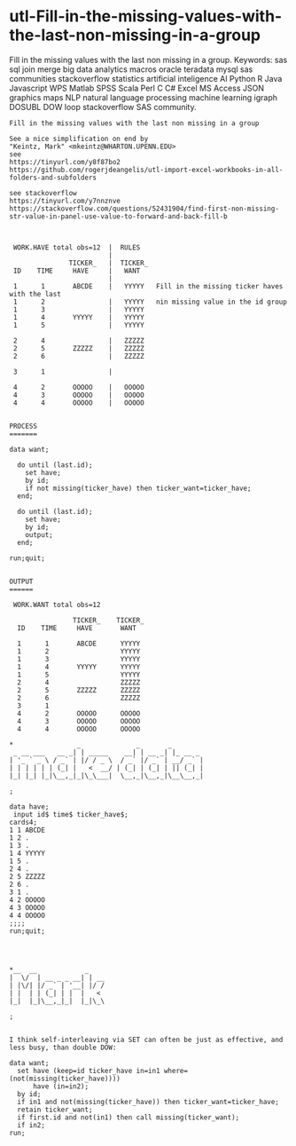 # utl-Fill-in-the-missing-values-with-the-last-non-missing-in-a-group
Fill in the missing values with the last non missing in a group. Keywords: sas sql join merge big data analytics macros oracle teradata mysql sas communities stackoverflow statistics artificial inteligence AI Python R Java Javascript WPS Matlab SPSS Scala Perl C C# Excel MS Access JSON graphics maps NLP natural language processing machine learning igraph DOSUBL DOW loop stackoverflow SAS community.

    Fill in the missing values with the last non missing in a group
    
    See a nice simplification on end by
    "Keintz, Mark" <mkeintz@WHARTON.UPENN.EDU>
    see
    https://tinyurl.com/y8f87bo2
    https://github.com/rogerjdeangelis/utl-import-excel-workbooks-in-all-folders-and-subfolders

    see stackoverflow
    https://tinyurl.com/y7nnznve
    https://stackoverflow.com/questions/52431904/find-first-non-missing-str-value-in-panel-use-value-to-forward-and-back-fill-b



     WORK.HAVE total obs=12  |  RULES
                             |
                   TICKER_   |  TICKER_
     ID    TIME     HAVE     |   WANT
                             |
     1      1       ABCDE    |   YYYYY   Fill in the missing ticker haves with the last
     1      2                |   YYYYY   nin missing value in the id group
     1      3                |   YYYYY
     1      4       YYYYY    |   YYYYY
     1      5                |   YYYYY

     2      4                |   ZZZZZ
     2      5       ZZZZZ    |   ZZZZZ
     2      6                |   ZZZZZ

     3      1                |

     4      2       OOOOO    |   OOOOO
     4      3       OOOOO    |   OOOOO
     4      4       OOOOO    |   OOOOO


    PROCESS
    =======

    data want;

      do until (last.id);
        set have;
        by id;
        if not missing(ticker_have) then ticker_want=ticker_have;
      end;

      do until (last.id);
        set have;
        by id;
        output;
      end;

    run;quit;


    OUTPUT
    ======

     WORK.WANT total obs=12

                    TICKER_    TICKER_
      ID    TIME     HAVE       WANT

      1      1       ABCDE      YYYYY
      1      2                  YYYYY
      1      3                  YYYYY
      1      4       YYYYY      YYYYY
      1      5                  YYYYY
      2      4                  ZZZZZ
      2      5       ZZZZZ      ZZZZZ
      2      6                  ZZZZZ
      3      1
      4      2       OOOOO      OOOOO
      4      3       OOOOO      OOOOO
      4      4       OOOOO      OOOOO

    *                _              _       _
     _ __ ___   __ _| | _____    __| | __ _| |_ __ _
    | '_ ` _ \ / _` | |/ / _ \  / _` |/ _` | __/ _` |
    | | | | | | (_| |   <  __/ | (_| | (_| | || (_| |
    |_| |_| |_|\__,_|_|\_\___|  \__,_|\__,_|\__\__,_|

    ;

    data have;
     input id$ time$ ticker_have$;
    cards4;
    1 1 ABCDE
    1 2 .
    1 3 .
    1 4 YYYYY
    1 5 .
    2 4 .
    2 5 ZZZZZ
    2 6 .
    3 1 .
    4 2 OOOOO
    4 3 OOOOO
    4 4 OOOOO
    ;;;;
    run;quit;
    
    
    

    *__  __            _
    |  \/  | __ _ _ __| | __
    | |\/| |/ _` | '__| |/ /
    | |  | | (_| | |  |   <
    |_|  |_|\__,_|_|  |_|\_\

    ;
    

    I think self-interleaving via SET can often be just as effective, and less busy, than double DOW:

    data want;
      set have (keep=id ticker_have in=in1 where=(not(missing(ticker_have))))
          have (in=in2);
      by id;
      if in1 and not(missing(ticker_have)) then ticker_want=ticker_have;
      retain ticker_want;
      if first.id and not(in1) then call missing(ticker_want);
      if in2;
    run;




